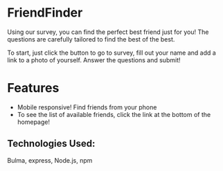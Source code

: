 # FriendFinder
Using our survey, you can find the perfect best friend just for you!
The questions are carefully tailored to find the best of the best.

To start, just click the button to go to survey, fill out your name and add a link to a photo of yourself. Answer the questions and submit!

# Features
* Mobile responsive! Find friends from your phone
* To see the list of available friends, click the link at the bottom of the homepage!

## Technologies Used:
Bulma, express, Node.js, npm
